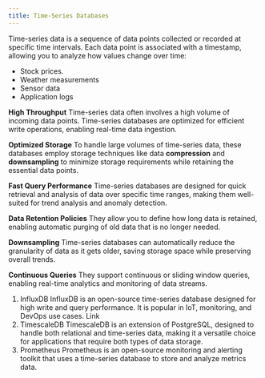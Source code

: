 ```yaml
---
title: Time-Series Databases
---
```


Time-series data is a sequence of data points collected or recorded at specific time intervals. Each data point is associated with a timestamp, allowing you to analyze how values change over time:
- Stock prices.
- Weather measurements
- Sensor data
- Application logs

**High Throughput**
Time-series data often involves a high volume of incoming data points. Time-series databases are optimized for efficient write operations, enabling real-time data ingestion.

**Optimized Storage**
To handle large volumes of time-series data, these databases employ storage techniques like data **compression** and **downsampling** to minimize storage requirements while retaining the essential data points.

**Fast Query Performance**
Time-series databases are designed for quick retrieval and analysis of data over specific time ranges, making them well-suited for trend analysis and anomaly detection.

**Data Retention Policies**
They allow you to define how long data is retained, enabling automatic purging of old data that is no longer needed.

**Downsampling**
Time-series databases can automatically reduce the granularity of data as it gets older, saving storage space while preserving overall trends.

**Continuous Queries**
They support continuous or sliding window queries, enabling real-time analytics and monitoring of data streams.




1. InfluxDB
InfluxDB is an open-source time-series database designed for high write and query performance.
It is popular in IoT, monitoring, and DevOps use cases. Link
2. TimescaleDB
TimescaleDB is an extension of PostgreSQL, designed to handle both relational and time-series
data, making it a versatile choice for applications that require both types of data storage.
3. Prometheus
Prometheus is an open-source monitoring and alerting toolkit that uses a time-series database
to store and analyze metrics data.